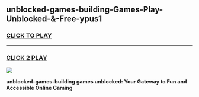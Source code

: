
## unblocked-games-building-Games-Play-Unblocked-&-Free-ypus1
<h3>
<a href="https://premium76.site?title=unblocked-games-building&ref=24A">CLICK TO PLAY</a></h3>
<hr>

<h3>
<a href="https://premium76.site?title=unblocked-games-building&ref=24A">CLICK 2 PLAY</a>
  
</h3>

<a href="https://premium76.site?title=unblocked-games-building&ref=24A"><img src="https://clearcache.store/games.png"></a>


**unblocked-games-building games unblocked: Your Gateway to Fun and Accessible Online Gaming**
